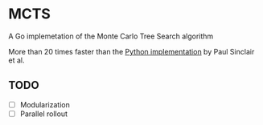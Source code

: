 # MCTS
A Go implemetation of the Monte Carlo Tree Search algorithm

More than 20 times faster than the [Python implementation](https://github.com/pbsinclair42/MCTS) by Paul Sinclair et al. 

## TODO
- [ ] Modularization
- [ ] Parallel rollout

